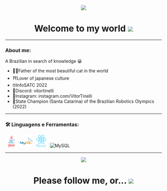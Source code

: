 <div id="header" align="center">
  <img src="https://giffiles.alphacoders.com/495/49524.gif" width="500"/>
</div>

<div id="header" align="center">
<h1>
  Welcome to my world
  <img src="https://media.giphy.com/media/hvRJCLFzcasrR4ia7z/giphy.gif" width="30px"/>
</h1>
</div>



---
### About me:
A Brazilian in search of knowledge 😀
- 🐱‍👤Father of the most beautiful cat in the world
- ⛩Lover of japanese culture
- 🤓InfoSATC 2022
- 👾Discord: vitortinelli
- 📸Instagram: instagram.com/VitorTinelli
- 🥇State Champion (Santa Catarina) of the Brazilian Robotics Olympics (2022)





---
### :hammer_and_wrench: Linguagens e Ferramentas:
<img src="https://github.com/devicons/devicon/blob/master/icons/java/java-original-wordmark.svg" title="Java" alt="Java" width="40" height="40"/>&nbsp;
<img src="https://github.com/devicons/devicon/blob/master/icons/mysql/mysql-original-wordmark.svg" title="MySQL"  alt="MySQL" width="40" height="40"/>&nbsp;
<img src="https://github.com/devicons/devicon/blob/master/icons/react/react-original-wordmark.svg" title="React"  alt="React" width="40" height="40"/>&nbsp;
<img src="https://encrypted-tbn0.gstatic.com/images?q=tbn:ANd9GcT70qUCUgVzIgb_3Gt0AbED0GuWieZz-pcJLw&usqp=CAU" title="Phyton"  alt="MySQL" width="40" height="40"/>&nbsp;


---
<div id="header" align="center">
  <img src="https://c.tenor.com/D5MGcf1tDDsAAAAd/rascal-does-not-dream-of-bunny-girl-senpai.gif" width="500"/>
</div>
<div id="header" align="center">
<h1>
  Please follow me, or... 
  <img src="https://c.tenor.com/vTMgWcIxATgAAAAM/skull-dancing.gif" width="30px"/>
</h1>
</div>
